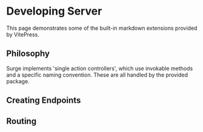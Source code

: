# Developing Server

This page demonstrates some of the built-in markdown extensions provided by VitePress.

## Philosophy

Surge implements 'single action controllers', which use invokable methods and a specific naming convention. These are all handled by the provided package.

## Creating Endpoints

## Routing